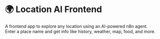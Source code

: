 # 🌍 Location AI Frontend

A frontend app to explore any location using an AI-powered n8n agent. Enter a place name and get info like history, weather, map, food, and more.